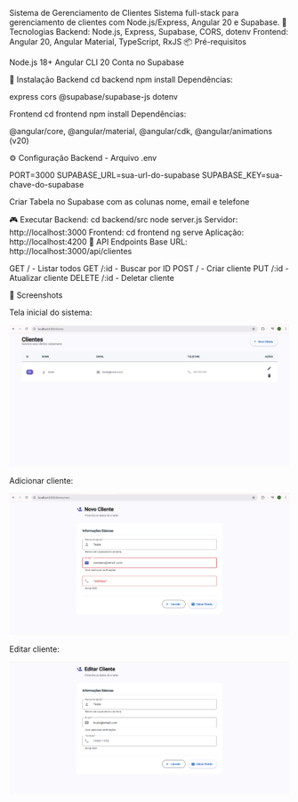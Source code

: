 Sistema de Gerenciamento de Clientes
Sistema full-stack para gerenciamento de clientes com Node.js/Express, Angular 20 e Supabase.
🚀 Tecnologias
Backend: Node.js, Express, Supabase, CORS, dotenv
Frontend: Angular 20, Angular Material, TypeScript, RxJS
📦 Pré-requisitos

Node.js 18+
Angular CLI 20
Conta no Supabase

💾 Instalação
Backend
cd backend
npm install
Dependências:

express
cors
@supabase/supabase-js
dotenv

Frontend
cd frontend
npm install
Dependências:

@angular/core, @angular/material, @angular/cdk, @angular/animations (v20)

⚙️ Configuração
Backend - Arquivo .env

PORT=3000
SUPABASE_URL=sua-url-do-supabase
SUPABASE_KEY=sua-chave-do-supabase

Criar Tabela no Supabase com as colunas nome, email e telefone

🎮 Executar
Backend:
cd backend/src
node server.js
Servidor: http://localhost:3000
Frontend:
cd frontend
ng serve
Aplicação: http://localhost:4200
🔌 API Endpoints
Base URL: http://localhost:3000/api/clientes

GET / - Listar todos
GET /:id - Buscar por ID
POST / - Criar cliente
PUT /:id - Atualizar cliente
DELETE /:id - Deletar cliente

📸 Screenshots

Tela inicial do sistema:

![Tela Inicial](screenshots/tela-clientes.png)

Adicionar cliente:

![Adicionar Clientes](screenshots/tela-adicionar-cliente.png)

Editar cliente:

![Editar Clientes](screenshots/tela-editar-cliente.png)
